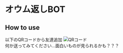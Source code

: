 # オウム返しBOT
## How to use
以下のQRコードから友達追加
![QRコード](https://qr-official.line.me/sid/L/313cttwm.png)  
何か送ってみてください…面白いものが見られるかも？？？